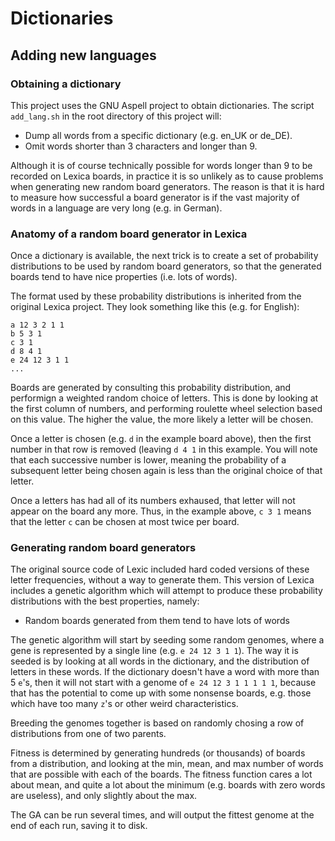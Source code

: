 # Dictionaries

## Adding new languages

### Obtaining a dictionary

This project uses the GNU Aspell project to obtain dictionaries.
The script `add_lang.sh` in the root directory of this project will:

 * Dump all words from a specific dictionary (e.g. en\_UK or de\_DE).
 * Omit words shorter than 3 characters and longer than 9.

Although it is of course technically possible for words longer than 9 to be recorded on Lexica boards,
in practice it is so unlikely as to cause problems when generating new random board generators. 
The reason is that it is hard to measure how successful a board generator is if the vast majority of
words in a language are very long (e.g. in German).


### Anatomy of a random board generator in Lexica

Once a dictionary is available, the next trick is to create a set of probability distributions to be
used by random board generators, so that the generated boards tend to have nice properties (i.e. lots
of words).

The format used by these probability distributions is inherited from the original Lexica project.
They look something like this (e.g. for English):

```
a 12 3 2 1 1
b 5 3 1
c 3 1
d 8 4 1
e 24 12 3 1 1
...
```

Boards are generated by consulting this probability distribution, and performign a weighted random choice of letters.
This is done by looking at the first column of numbers, and performing roulette wheel selection based on this value.
The higher the value, the more likely a letter will be chosen.

Once a letter is chosen (e.g. `d` in the example board above), then the first number in that row is removed
(leaving `d 4 1` in this example. You will note that each successive number is lower, meaning the probability
of a subsequent letter being chosen again is less than the original choice of that letter.

Once a letters has had all of its numbers exhaused, that letter will not appear on the board any more.
Thus, in the example above, `c 3 1` means that the letter `c` can be chosen at most twice per board.


### Generating random board generators

The original source code of Lexic included hard coded versions of these letter frequencies,
without a way to generate them.
This version of Lexica includes a genetic algorithm which will attempt to produce these probability
distributions with the best properties, namely:

 * Random boards generated from them tend to have lots of words

The genetic algorithm will start by seeding some random genomes, where a gene is represented by a single line
(e.g. `e 24 12 3 1 1`).
The way it is seeded is by looking at all words in the dictionary, and the distribution of letters in these words.
If the dictionary doesn't have a word with more than 5 `e`'s, then it will not start with a genome of `e 24 12 3 1 1 1 1 1`,
because that has the potential to come up with some nonsense boards, e.g. those which have too many `z`'s or other
weird characteristics.

Breeding the genomes together is based on randomly chosing a row of distributions from one of two parents.

Fitness is determined by generating hundreds (or thousands) of boards from a distribution, and looking at
the min, mean, and max number of words that are possible with each of the boards.
The fitness function cares a lot about mean, and quite a lot about the minimum (e.g. boards with zero words
are useless), and only slightly about the max.

The GA can be run several times, and will output the fittest genome at the end of each run, saving it to disk.
